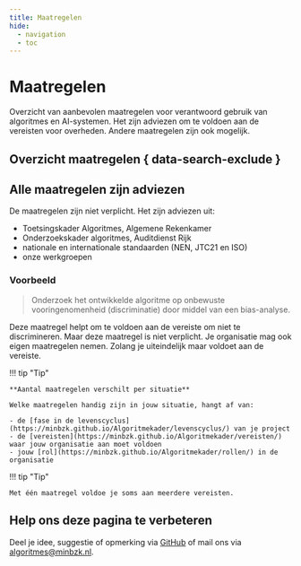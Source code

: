 ```yaml
---
title: Maatregelen
hide:
  - navigation
  - toc
---
```


# Maatregelen
Overzicht van aanbevolen maatregelen voor verantwoord gebruik van algoritmes en AI-systemen. Het zijn adviezen om te voldoen aan de vereisten voor overheden. Andere maatregelen zijn ook mogelijk.

## Overzicht maatregelen { data-search-exclude }

<!-- list_maatregelen -->

## Alle maatregelen zijn adviezen
De maatregelen zijn niet verplicht. Het zijn adviezen uit:

- Toetsingskader Algoritmes, Algemene Rekenkamer
- Onderzoekskader algoritmes, Auditdienst Rijk
- nationale en internationale standaarden (NEN, JTC21 en ISO)
- onze werkgroepen

### Voorbeeld
> Onderzoek het ontwikkelde algoritme op onbewuste vooringenomenheid (discriminatie) door middel van een bias-analyse.

Deze maatregel helpt om te voldoen aan de vereiste om niet te discrimineren. Maar deze maatregel is niet verplicht. Je organisatie mag ook eigen maatregelen nemen. Zolang je uiteindelijk maar voldoet aan de vereiste.
    
!!! tip "Tip"

    **Aantal maatregelen verschilt per situatie**
    
    Welke maatregelen handig zijn in jouw situatie, hangt af van:
  
    - de [fase in de levenscyclus](https://minbzk.github.io/Algoritmekader/levenscyclus/) van je project
    - de [vereisten](https://minbzk.github.io/Algoritmekader/vereisten/) waar jouw organisatie aan moet voldoen
    - jouw [rol](https://minbzk.github.io/Algoritmekader/rollen/) in de organisatie

!!! tip "Tip"

    Met één maatregel voldoe je soms aan meerdere vereisten.

## Help ons deze pagina te verbeteren
Deel je idee, suggestie of opmerking via [GitHub](https://github.com/MinBZK/Algoritmekader/edit/main/docs/maatregelen/index.md) of mail ons via [algoritmes@minbzk.nl](mailto:algoritmes@minbzk.nl).

